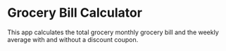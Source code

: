 # Grocery Bill Calculator
This app calculates the total grocery monthly grocery bill and the weekly average with and without a discount coupon.
